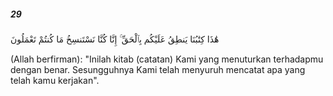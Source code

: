 ##### 29

<span class="ayah">هَٰذَا كِتَٰبُنَا يَنطِقُ عَلَيْكُم بِٱلْحَقِّ ۚ إِنَّا كُنَّا نَسْتَنسِخُ مَا كُنتُمْ تَعْمَلُونَ</span>

<span class="ayah_translation">(Allah berfirman): "Inilah kitab (catatan) Kami yang menuturkan terhadapmu dengan benar. Sesungguhnya Kami telah menyuruh mencatat apa yang telah kamu kerjakan".</span>
